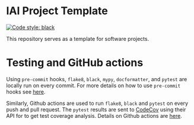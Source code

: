 # IAI Project Template

[![Code style: black](https://img.shields.io/badge/code%20style-black-000000.svg)](https://github.com/psf/black)

This repository serves as a template for software projects.

# Testing and GitHub actions

Using `pre-commit` hooks, `flake8`, `black`, `mypy`, `docformatter`, and `pytest` are locally run on every commit. For more details on how to use `pre-commit` hooks see [here](https://github.com/iai-group/guidelines/tree/main/python#install-pre-commit-hooks).

Similarly, Github actions are used to run `flake8`, `black` and `pytest` on every push and pull request. The `pytest` results are sent to [CodeCov](https://about.codecov.io/) using their API for to get test coverage analysis. Details on Github actions are [here](https://github.com/iai-group/guidelines/blob/main/github/Actions.md).

